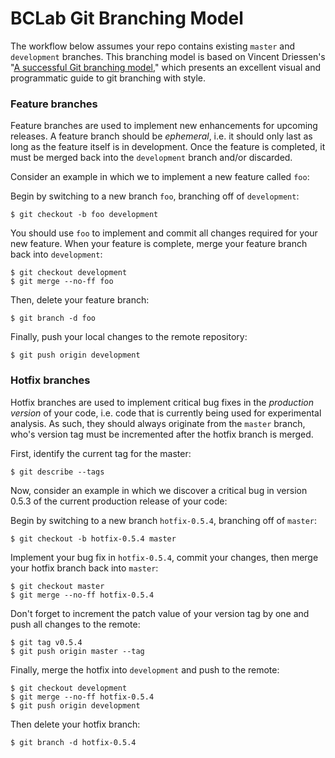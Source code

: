 # BCLab Git Branching Model

The workflow below assumes your repo contains existing `master` and `development` branches. This branching model is based on Vincent Driessen's "[A successful Git branching model](http://nvie.com/posts/a-successful-git-branching-model/)," which presents an excellent visual and programmatic guide to git branching with style.

### Feature branches

Feature branches are used to implement new enhancements for upcoming releases. A feature branch should be *ephemeral*, i.e. it should only last as long as the feature itself is in development. Once the feature is completed, it must be merged back into the `development` branch and/or discarded.

Consider an example in which we to implement a new feature called `foo`:

Begin by switching to a new branch `foo`, branching off of `development`:
```
$ git checkout -b foo development
```
You should use `foo` to implement and commit all changes required for your new feature. When your feature is complete, merge your feature branch back into `development`:
```
$ git checkout development
$ git merge --no-ff foo
```
Then, delete your feature branch:
```
$ git branch -d foo
```
Finally, push your local changes to the remote repository:
```
$ git push origin development
```

### Hotfix branches

Hotfix branches are used to implement critical bug fixes in the *production version* of your code, i.e. code that is currently being used for experimental analysis. As such, they should always originate from the `master` branch, who's version tag must be incremented after the hotfix branch is merged.

First, identify the current tag for the master:
```
$ git describe --tags
```
Now, consider an example in which we discover a critical bug in version 0.5.3 of the current production release of your code:

Begin by switching to a new branch `hotfix-0.5.4`, branching off of `master`:
```
$ git checkout -b hotfix-0.5.4 master
```
Implement your bug fix in `hotfix-0.5.4`, commit your changes, then merge your hotfix branch back into `master`:
```
$ git checkout master
$ git merge --no-ff hotfix-0.5.4
```
Don't forget to increment the patch value of your version tag by one and push all changes to the remote:
```
$ git tag v0.5.4
$ git push origin master --tag
```
Finally, merge the hotfix into `development` and push to the remote:
```
$ git checkout development
$ git merge --no-ff hotfix-0.5.4
$ git push origin development
```
Then delete your hotfix branch:
```
$ git branch -d hotfix-0.5.4
```
